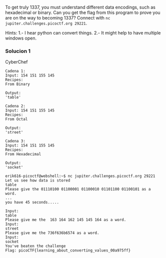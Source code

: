To get truly 1337, you must understand different data encodings, such as hexadecimal or binary. Can you get the flag from this program to prove you are on the way to becoming 1337? Connect with `nc jupiter.challenges.picoctf.org 29221`.

Hints:
1.- I hear python can convert things.
2.- It might help to have multiple windows open.
### Solucion 1
CyberChef
```
Cadena 1:
Input: 154 151 155 145
Recipes:
From Binary

Output:
'table'

Cadena 2:
Input: 154 151 155 145
Recipes:
From Octal

Output:
'street'

Cadena 3:
Input: 154 151 155 145
Recipes:
From Hexadecimal

Output:
'socket'

erik616-picoctf@webshell:~$ nc jupiter.challenges.picoctf.org 29221
Let us see how data is stored
table
Please give the 01110100 01100001 01100010 01101100 01100101 as a word.
...
you have 45 seconds.....

Input:
table
Please give me the  163 164 162 145 145 164 as a word.
Input:
street
Please give me the 736f636b6574 as a word.
Input:
socket
You've beaten the challenge
Flag: picoCTF{learning_about_converting_values_00a975ff}

```